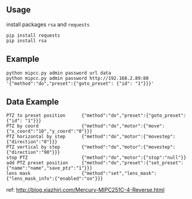 
## Usage
install packages `rsa` and `requests`   
```
pip install requests   
pip install rsa   
```

## Example
```
python mipcc.py admin password url data
python mipcc.py admin password http://192.168.2.89:80 '{"method":"do","preset":{"goto_preset": {"id": "1"}}}'
```


## Data Example
```
PTZ to preset position      {"method":"do","preset":{"goto_preset": {"id": "1"}}}
PTZ by coord                {"method":"do","motor":{"move":{"x_coord":"10","y_coord":"0"}}}
PTZ horizontal by step      {"method":"do","motor":{"movestep":{"direction":"0"}}}
PTZ vertical by step        {"method":"do","motor":{"movestep":{"direction":"90"}}}
stop PTZ                    {"method":"do","motor":{"stop":"null"}}
add PTZ preset position     {"method":"do","preset":{"set_preset":{"name":"name","save_ptz":"1"}}}
lens mask                   {"method":"set","lens_mask":{"lens_mask_info":{"enabled":"on"}}}
```

ref: http://blog.xiazhiri.com/Mercury-MIPC251C-4-Reverse.html